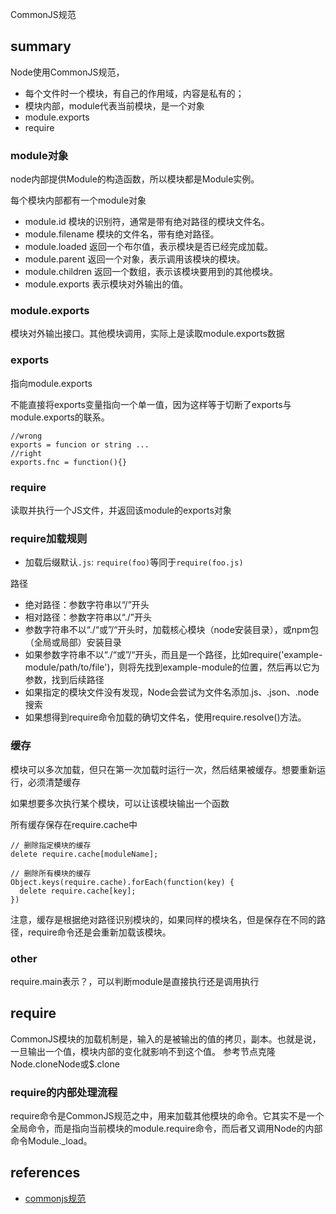 
CommonJS规范
## summary
Node使用CommonJS规范，
- 每个文件时一个模块，有自己的作用域，内容是私有的；
- 模块内部，module代表当前模块，是一个对象
- module.exports
- require



### module对象
node内部提供Module的构造函数，所以模块都是Module实例。

每个模块内部都有一个module对象
- module.id 模块的识别符，通常是带有绝对路径的模块文件名。
- module.filename 模块的文件名，带有绝对路径。
- module.loaded 返回一个布尔值，表示模块是否已经完成加载。
- module.parent 返回一个对象，表示调用该模块的模块。
- module.children 返回一个数组，表示该模块要用到的其他模块。
- module.exports 表示模块对外输出的值。

### module.exports
模块对外输出接口。其他模块调用，实际上是读取module.exports数据

### exports
指向module.exports

不能直接将exports变量指向一个单一值，因为这样等于切断了exports与module.exports的联系。
```
//wrong
exports = funcion or string ...
//right
exports.fnc = function(){}
```

### require
读取并执行一个JS文件，并返回该module的exports对象

### require加载规则
- 加载后缀默认`.js`: `require(foo)`等同于`require(foo.js)`

路径
- 绝对路径：参数字符串以“/”开头
- 相对路径：参数字符串以“./”开头
- 参数字符串不以“./“或”/“开头时，加载核心模块（node安装目录），或npm包（全局或局部）安装目录
- 如果参数字符串不以“./“或”/“开头，而且是一个路径，比如require('example-module/path/to/file')，则将先找到example-module的位置，然后再以它为参数，找到后续路径
- 如果指定的模块文件没有发现，Node会尝试为文件名添加.js、.json、.node搜索
- 如果想得到require命令加载的确切文件名，使用require.resolve()方法。

### 缓存
模块可以多次加载，但只在第一次加载时运行一次，然后结果被缓存。想要重新运行，必须清楚缓存

如果想要多次执行某个模块，可以让该模块输出一个函数

所有缓存保存在require.cache中
```
// 删除指定模块的缓存
delete require.cache[moduleName];

// 删除所有模块的缓存
Object.keys(require.cache).forEach(function(key) {
  delete require.cache[key];
})
```
注意，缓存是根据绝对路径识别模块的，如果同样的模块名，但是保存在不同的路径，require命令还是会重新加载该模块。

### other
require.main表示？，可以判断module是直接执行还是调用执行

## require

CommonJS模块的加载机制是，输入的是被输出的值的拷贝，副本。也就是说，一旦输出一个值，模块内部的变化就影响不到这个值。
参考节点克隆Node.cloneNode或$.clone

### require的内部处理流程
require命令是CommonJS规范之中，用来加载其他模块的命令。它其实不是一个全局命令，而是指向当前模块的module.require命令，而后者又调用Node的内部命令Module._load。

## references
- [commonjs规范](http://javascript.ruanyifeng.com/nodejs/module.html)